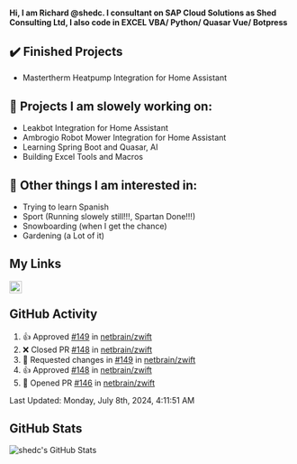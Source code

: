 #### Hi, I am Richard @shedc. I consultant on SAP Cloud Solutions as Shed Consulting Ltd, I also code in EXCEL VBA/ Python/ Quasar Vue/ Botpress

## ✔️ Finished Projects
- Mastertherm Heatpump Integration for Home Assistant

## 👋 Projects I am slowely working on:
- Leakbot Integration for Home Assistant
- Ambrogio Robot Mower Integration for Home Assistant
- Learning Spring Boot and Quasar, AI
- Building Excel Tools and Macros

## 👀 Other things I am interested in:
- Trying to learn Spanish
- Sport (Running slowely still!!!, Spartan Done!!!)
- Snowboarding (when I get the chance)
- Gardening (a Lot of it)

## My Links
[<img align="left" alt="shedc | LinkedIn" width="22px" src="https://cdn.jsdelivr.net/npm/simple-icons@v3/icons/linkedin.svg" />][linkedin]

<br/>

## GitHub Activity
<!--RECENT_ACTIVITY:start-->
1. 👍 Approved [#149](https://github.com/netbrain/zwift/pull/149#pullrequestreview-2161841177) in [netbrain/zwift](https://github.com/netbrain/zwift)
2. ❌ Closed PR [#148](https://github.com/netbrain/zwift/pull/148) in [netbrain/zwift](https://github.com/netbrain/zwift)
3. 🔴 Requested changes in [#149](https://github.com/netbrain/zwift/pull/149#pullrequestreview-2160909737) in [netbrain/zwift](https://github.com/netbrain/zwift)
4. 👍 Approved [#148](https://github.com/netbrain/zwift/pull/148#pullrequestreview-2158737743) in [netbrain/zwift](https://github.com/netbrain/zwift)
5. 💪 Opened PR [#146](https://github.com/netbrain/zwift/pull/146) in [netbrain/zwift](https://github.com/netbrain/zwift)
<!--RECENT_ACTIVITY:end-->
<!--RECENT_ACTIVITY:last_update-->
Last Updated: Monday, July 8th, 2024, 4:11:51 AM
<!--RECENT_ACTIVITY:last_update_end-->

## GitHub Stats
<img align="left" alt="shedc's GitHub Stats" src="https://github-readme-stats.vercel.app/api?username=shedc&show_icons=true&hide_title=true" />

[linkedin]: https://www.linkedin.com/in/richard-holmes-3314251/
